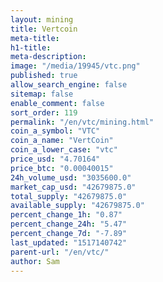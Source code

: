 ```yaml
---
layout: mining
title: Vertcoin
meta-title: 
h1-title: 
meta-description: 
image: "/media/19945/vtc.png"
published: true
allow_search_engine: false
sitemap: false
enable_comment: false
sort_order: 119
permalink: "/en/vtc/mining.html"
coin_a_symbol: "VTC"
coin_a_name: "VertCoin"
coin_a_lower_case: "vtc"
price_usd: "4.70164"
price_btc: "0.00040015"
24h_volume_usd: "3035600.0"
market_cap_usd: "42679875.0"
total_supply: "42679875.0"
available_supply: "42679875.0"
percent_change_1h: "0.87"
percent_change_24h: "5.47"
percent_change_7d: "-7.89"
last_updated: "1517140742"
parent-url: "/en/vtc/"
author: Sam
---
```


